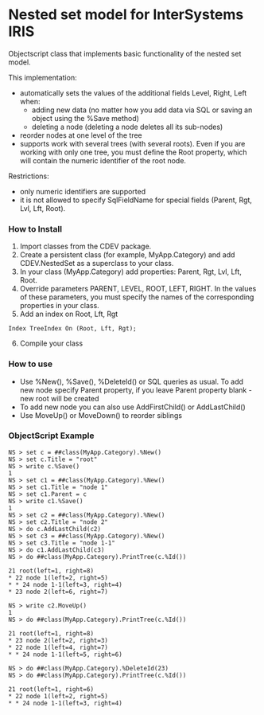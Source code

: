 # Nested set model for InterSystems IRIS

Objectscript class that implements basic functionality of the nested set model.

This implementation:
* automatically sets the values of the additional fields Level, Right, Left when: 
    * adding new data (no matter how you add data via SQL or saving an object using the  %Save method)
    * deleting a node (deleting a node deletes all its sub-nodes)
* reorder nodes at one level of the tree
* supports work with several trees (with several roots). Even if you are working with only one tree, you must define the Root property, which will contain the numeric identifier of the root node.

Restrictions:
* only numeric identifiers are supported 
* it is not allowed to specify SqlFieldName for special fields (Parent, Rgt, Lvl, Lft, Root).

### How to Install
1. Import classes from the CDEV package.
2. Create a persistent class (for example, MyApp.Category) and add CDEV.NestedSet as a superclass to your class.
3. In your class (MyApp.Category) add properties: Parent, Rgt, Lvl, Lft, Root.
4. Override parameters PARENT, LEVEL, ROOT, LEFT, RIGHT. In the values of these parameters, you must specify the names of the corresponding properties in your class.
5. Add an index on Root, Lft, Rgt

```
Index TreeIndex On (Root, Lft, Rgt);
```

6. Compile your class

### How to use
* Use %New(), %Save(), %DeleteId() or SQL queries as usual. To add new node specify Parent property, if you leave Parent property blank - new root will be created
* To add new node you can also use AddFirstChild() or AddLastChild() 
* Use MoveUp() or MoveDown() to reorder siblings

### ObjectScript Example

```
NS > set c = ##class(MyApp.Category).%New()
NS > set c.Title = "root"
NS > write c.%Save()
1
NS > set c1 = ##class(MyApp.Category).%New()
NS > set c1.Title = "node 1"
NS > set c1.Parent = c
NS > write c1.%Save()
1
NS > set c2 = ##class(MyApp.Category).%New()
NS > set c2.Title = "node 2"
NS > do c.AddLastChild(c2)
NS > set c3 = ##class(MyApp.Category).%New()
NS > set c3.Title = "node 1-1"
NS > do c1.AddLastChild(c3)
NS > do ##class(MyApp.Category).PrintTree(c.%Id())

21 root(left=1, right=8)
* 22 node 1(left=2, right=5)
* * 24 node 1-1(left=3, right=4)
* 23 node 2(left=6, right=7)

NS > write c2.MoveUp()
1
NS > do ##class(MyApp.Category).PrintTree(c.%Id())

21 root(left=1, right=8)
* 23 node 2(left=2, right=3)
* 22 node 1(left=4, right=7)
* * 24 node 1-1(left=5, right=6)

NS > do ##class(MyApp.Category).%DeleteId(23)
NS > do ##class(MyApp.Category).PrintTree(c.%Id())

21 root(left=1, right=6)
* 22 node 1(left=2, right=5)
* * 24 node 1-1(left=3, right=4)
```
